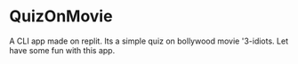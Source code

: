 # QuizOnMovie
A CLI app made on replit. 
Its a simple quiz on bollywood movie '3-idiots. Let have some fun with this app. 
